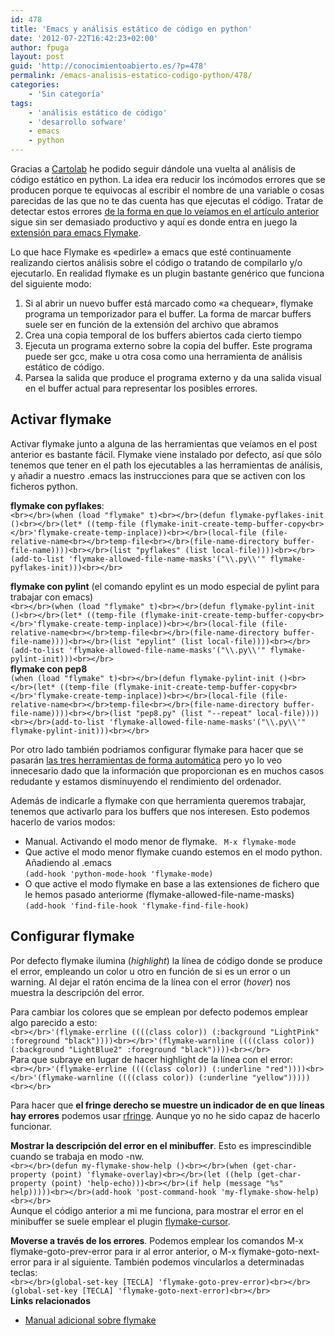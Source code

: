```yaml
---
id: 478
title: 'Emacs y análisis estático de código en python'
date: '2012-07-22T16:42:23+02:00'
author: fpuga
layout: post
guid: 'http://conocimientoabierto.es/?p=478'
permalink: /emacs-analisis-estatico-codigo-python/478/
categories:
    - 'Sin categoría'
tags:
    - 'análisis estático de código'
    - 'desarrollo sofware'
    - emacs
    - python
---
```


Gracias a [Cartolab](http://cartolab.udc.es/) he podido seguir dándole una vuelta al análisis de código estático en python. La idea era reducir los incómodos errores que se producen porque te equivocas al escribir el nombre de una variable o cosas parecidas de las que no te das cuenta has que ejecutas el código. Tratar de detectar estos errores [de la forma en que lo veíamos en el artículo anterior](http://conocimientoabierto.es/herramientas-analisis-codigo-estatico-python/468/) sigue sin ser demasiado productivo y aquí es donde entra en juego la [extensión para emacs Flymake](http://flymake.sourceforge.net/).

Lo que hace Flymake es «pedirle» a emacs que esté continuamente realizando ciertos análisis sobre el código o tratando de compilarlo y/o ejecutarlo. En realidad flymake es un plugin bastante genérico que funciona del siguiente modo:

1. Si al abrir un nuevo buffer está marcado como «a chequear», flymake programa un temporizador para el buffer. La forma de marcar buffers suele ser en función de la extensión del archivo que abramos
2. Crea una copia temporal de los buffers abiertos cada cierto tiempo
3. Ejecuta un programa externo sobre la copia del buffer. Este programa puede ser gcc, make u otra cosa como una herramienta de análisis estático de código.
4. Parsea la salida que produce el programa externo y da una salida visual en el buffer actual para representar los posibles errores.

## Activar flymake

Activar flymake junto a alguna de las herramientas que veíamos en el post anterior es bastante fácil. Flymake viene instalado por defecto, así que sólo tenemos que tener en el path los ejecutables a las herramientas de análisis, y añadir a nuestro .emacs las instrucciones para que se activen con los ficheros python.

**flymake con pyflakes**:  
`<br></br>(when (load "flymake" t)<br></br>(defun flymake-pyflakes-init ()<br></br>(let* ((temp-file (flymake-init-create-temp-buffer-copy<br></br>'flymake-create-temp-inplace))<br></br>(local-file (file-relative-name<br></br>temp-file<br></br>(file-name-directory buffer-file-name))))<br></br>(list "pyflakes" (list local-file))))<br></br>(add-to-list 'flymake-allowed-file-name-masks'("\\.py\\'" flymake-pyflakes-init)))<br></br>`

**flymake con pylint** (el comando epylint es un modo especial de pylint para trabajar con emacs)  
`<br></br>(when (load "flymake" t)<br></br>(defun flymake-pylint-init ()<br></br>(let* ((temp-file (flymake-init-create-temp-buffer-copy<br></br>'flymake-create-temp-inplace))<br></br>(local-file (file-relative-name<br></br>temp-file<br></br>(file-name-directory buffer-file-name))))<br></br>(list "epylint" (list local-file))))<br></br>(add-to-list 'flymake-allowed-file-name-masks'("\\.py\\'" flymake-pylint-init)))<br></br>`  
**flymake con pep8**  
`(when (load "flymake" t)<br></br>(defun flymake-pylint-init ()<br></br>(let* ((temp-file (flymake-init-create-temp-buffer-copy<br></br>'flymake-create-temp-inplace))<br></br>(local-file (file-relative-name<br></br>temp-file<br></br>(file-name-directory buffer-file-name))))<br></br>(list "pep8.py" (list "--repeat" local-file))))<br></br>(add-to-list 'flymake-allowed-file-name-masks'("\\.py\\'" flymake-pylint-init)))<br></br>`

Por otro lado también podriamos configurar flymake para hacer que se pasarán [las tres herramientas de forma automática](http://stackoverflow.com/questions/1259873/how-can-i-use-emacs-flymake-mode-for-python-with-pyflakes-and-pylint-checking-co) pero yo lo veo innecesario dado que la información que proporcionan es en muchos casos redudante y estamos disminuyendo el rendimiento del ordenador.

Además de indicarle a flymake con que herramienta queremos trabajar, tenemos que activarlo para los buffers que nos interesen. Esto podemos hacerlo de varios modos:

- Manual. Activando el modo menor de flymake. ` M-x flymake-mode`
- Que active el modo menor flymake cuando estemos en el modo python. Añadiendo al .emacs  
    `(add-hook 'python-mode-hook 'flymake-mode)`
- O que active el modo flymake en base a las extensiones de fichero que le hemos pasado anteriorme (flymake-allowed-file-name-masks)  
    `(add-hook 'find-file-hook 'flymake-find-file-hook)`

## Configurar flymake

Por defecto flymake ilumina (*highlight*) la línea de código donde se produce el error, empleando un color u otro en función de si es un error o un warning. Al dejar el ratón encima de la línea con el error (*hover*) nos muestra la descripción del error.

Para cambiar los colores que se emplean por defecto podemos emplear algo parecido a esto:  
`<br></br>'(flymake-errline ((((class color)) (:background "LightPink" :foreground "black"))))<br></br>'(flymake-warnline ((((class color)) (:background "LightBlue2" :foreground "black"))))<br></br>`  
Para que subraye en lugar de hacer highlight de la línea con el error:  
`<br></br>'(flymake-errline ((((class color)) (:underline "red"))))<br></br>'(flymake-warnline ((((class color)) (:underline "yellow")))))<br></br>`

Para hacer que **el fringe derecho se muestre un indicador de en que líneas hay errores** podemos usar [rfringe](http://www.emacswiki.org/emacs/RFringe). Aunque yo no he sido capaz de hacerlo funcionar.

**Mostrar la descripción del error en el minibuffer**. Esto es imprescindible cuando se trabaja en modo -nw.  
`<br></br>(defun my-flymake-show-help ()<br></br>(when (get-char-property (point) 'flymake-overlay)<br></br>(let ((help (get-char-property (point) 'help-echo)))<br></br>(if help (message "%s" help)))))<br></br>(add-hook 'post-command-hook 'my-flymake-show-help)<br></br>`  
Aunque el código anterior a mi me funciona, para mostrar el error en el minibuffer se suele emplear el plugin [flymake-cursor](http://www.emacswiki.org/emacs/FlymakeCursor).

**Moverse a través de los errores**. Podemos emplear los comandos M-x flymake-goto-prev-error para ir al error anterior, o M-x flymake-goto-next-error para ir al siguiente. También podemos vincularlos a determinadas teclas:  
`<br></br>(global-set-key [TECLA] 'flymake-goto-prev-error)<br></br>(global-set-key [TECLA] 'flymake-goto-next-error)<br></br>`  
**Links relacionados**

- [Manual adicional sobre flymake](http://www.gnu.org/software/emacs/manual/html_mono/flymake.html)